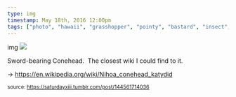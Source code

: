 ```yaml
---
type: img
timestamp: May 18th, 2016 12:00pm
tags: ["photo", "hawaii", "grasshopper", "pointy", "bastard", "insect", "photography"]
---
```

img
<img src="https://saturdayxiii.github.io/media/144561714036.jpg"/>

Sword-bearing Conehead.  The closest wiki I could find to it. 

-&gt; <a href="https://en.wikipedia.org/wiki/Nihoa_conehead_katydid" target="_blank">https://en.wikipedia.org/wiki/Nihoa_conehead_katydid</a>
 
      
      
      
      
      
  
<small>source: https://saturdayxiii.tumblr.com/post/144561714036</small>